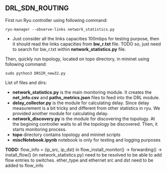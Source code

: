 ## DRL_SDN_ROUTING

First run Ryu controller using following command:

	ryu-manager --observe-links network_statistics.py

 - Just consider all the links capacities 100mbps for testing purpose, then it should read the links capacities from **bw_r.txt** file. TODO so, just need to search for bw_r.txt within **network_statistics.py** file.


Then, quickly run topology, located on topo directory, in mininet using following command:

	sudo python3 DRSIR_new32.py


List of files and dirs:
- **network_statistics.py** is the main monitoring module. It creates the **net_info.csv** and **paths_metrics.json** files to feed into the DRL module.
- **delay_collector.py** is the module for calculating delay. Since delay measurement is a bit tricky and different from other statistics in ryu. We provided another module for calculating delay.
- **network_discovery.py** is the module for discovering the topology. At the begining controller waits to all the topology be discovered. Then, it starts monitoring process.
- **topo** directory contains topology and mininet scripts
- **miscNotebook.ipynb** notebook is only for testing and logging purposes 
 

 **TODO:** flow_info = (ip_src, ip_dst) in flow_install_monitor() -> forwarding() -> install_flow()  (in network_statistics.py) need to be resolved to be able to add flow entries to switches. ether_type and ethernet src and dst need to be added to flow_info
